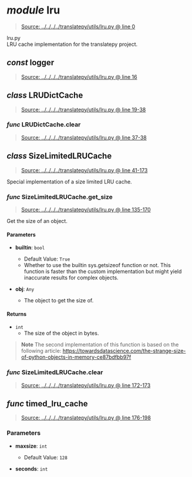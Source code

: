 # *module* **lru**

> [Source: ../../../../translatepy/utils/lru.py @ line 0](../../../../translatepy/utils/lru.py#L0)

lru.py  
LRU cache implementation for the translatepy project.

## *const* **logger**

> [Source: ../../../../translatepy/utils/lru.py @ line 16](../../../../translatepy/utils/lru.py#L16)

## *class* **LRUDictCache**

> [Source: ../../../../translatepy/utils/lru.py @ line 19-38](../../../../translatepy/utils/lru.py#L19-L38)

### *func* LRUDictCache.**clear**

> [Source: ../../../../translatepy/utils/lru.py @ line 37-38](../../../../translatepy/utils/lru.py#L37-L38)

## *class* **SizeLimitedLRUCache**

> [Source: ../../../../translatepy/utils/lru.py @ line 41-173](../../../../translatepy/utils/lru.py#L41-L173)

Special implementation of a size limited LRU cache.

### *func* SizeLimitedLRUCache.**get_size**

> [Source: ../../../../translatepy/utils/lru.py @ line 135-170](../../../../translatepy/utils/lru.py#L135-L170)

Get the size of an object.

#### Parameters

- **builtin**: `bool`
  - Default Value: `True`
  - Whether to use the builtin sys.getsizeof function or not.
This function is faster than the custom implementation but might yield inaccurate results for complex objects.


- **obj**: `Any`
  - The object to get the size of.


#### Returns

- `int`
    - The size of the object in bytes.

> **Note**
> The second implementation of this function is based on the following article:
    https://towardsdatascience.com/the-strange-size-of-python-objects-in-memory-ce87bdfbb97f

### *func* SizeLimitedLRUCache.**clear**

> [Source: ../../../../translatepy/utils/lru.py @ line 172-173](../../../../translatepy/utils/lru.py#L172-L173)

## *func* **timed_lru_cache**

> [Source: ../../../../translatepy/utils/lru.py @ line 176-198](../../../../translatepy/utils/lru.py#L176-L198)

### Parameters

- **maxsize**: `int`
  - Default Value: `128`


- **seconds**: `int`

